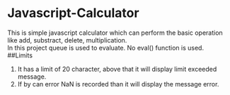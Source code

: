 # Javascript-Calculator
This is simple javascript calculator which can perform the basic operation like add, substract, delete, multiplication.<br>
In this project queue is used to evaluate. No eval() function is used.
<br>##Limits <br>
1. It has a limit of 20 character, above that it will display limit exceeded message.<br>
2. If by can error NaN is recorded than it will display the message error.<br>
